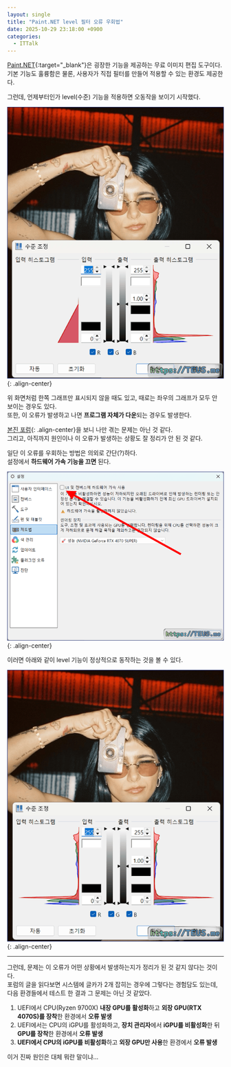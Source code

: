```yaml
---
layout: single
title: "Paint.NET level 필터 오류 우회법"
date: 2025-10-29 23:18:00 +0900
categories:
  - ITTalk
---
```


[Paint.NET](https://getpaint.net/){:target="_blank"}은 굉장한 기능을 제공하는 무료 이미지 편집 도구이다.\
기본 기능도 훌륭함은 물론, 사용자가 직접 필터를 만들어 적용할 수 있는 환경도 제공한다.

그런데, 언제부터인가 level(수준) 기능을 적용하면 오동작을 보이기 시작했다.

![image](</images/2025-10-29/buggy_yes_okl_s64_Q.png>){: .align-center}

위 화면처럼 한쪽 그래프만 표시되지 않을 때도 있고, 때로는 좌우의 그래프가 모두 안 보이는 경우도 있다.\
또한, 이 오류가 발생하고 나면 **프로그램 자체가 다운**되는 경우도 발생한다.

[본진 포럼](https://forums.getpaint.net/topic/134088-paintnet-issues-with-levels/){: .align-center}을 보니 나만 겪는 문제는 아닌 것 같다.\
그리고, 아직까지 원인이나 이 오류가 발생하는 상황도 잘 정리가 안 된 것 같다.

일단 이 오류를 우회하는 방법은 의외로 간단(?)하다.\
설정에서 **하드웨어 가속 기능을 끄면** 된다.

![image](</images/2025-10-29/config_B_okl_s64_Q.png>){: .align-center}

이러면 아래와 같이 level 기능이 정상적으로 동작하는 것을 볼 수 있다.

![image](</images/2025-10-29/buggy_no_okl_s64_Q.png>){: .align-center}

---

그런데, 문제는 이 오류가 어떤 상황에서 발생하는지가 정리가 된 것 같지 않다는 것이다.\
포럼의 글을 읽다보면 시스템에 글카가 2개 잡히는 경우에 그렇다는 경험담도 있는데, 다음 환경들에서 테스트 한 결과 그 문제는 아닌 것 같았다.

1. UEFI에서 CPU(Ryzen 9700X) **내장 GPU를 활성화**하고 **외장 GPU(RTX 4070S)를 장착**한 환경에서 **오류 발생**
2. UEFI에서는 CPU의 iGPU를 활성화하고, **장치 관리자**에서 **iGPU를 비활성화**한 뒤 **GPU를 장착**한 환경에서 **오류 발생**
3. **UEFI에서 CPU의 iGPU를 비활성화**하고 **외장 GPU만 사용**한 환경에서 **오류 발생**

이거 진짜 원인은 대체 뭐란 말이냐...
